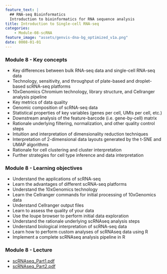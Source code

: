 ```yaml
---
feature_text: |
  ## RNA-seq Bioinformatics
  Introduction to bioinformatics for RNA sequence analysis
title: Introduction to Single-cell RNA-seq
categories:
    - Module-08-scRNA
feature_image: "assets/genvis-dna-bg_optimized_v1a.png"
date: 0008-01-01
---
```


### Module 8 - Key concepts
* Key differences between bulk RNA-seq data and single-cell RNA-seq data
* Technology, sensitivity, and throughput of plate-based and droplet-based scRNA-seq platforms
* 10xGenomics Chromium technology, library structure, and Cellranger analysis pipeline
* Key metrics of data quality
* Genomic composition of scRNA-seq data
* Statistical properties of key variables (genes per cell, UMIs per cell, etc.)
* Downstream analysis of the feature-barcode (i.e. gene-by-cell) matrix
* Rationale underlying filtering, normalization, and other quality control steps
* Intuition and interpretation of dimensionality reduction techniques
* Interpretation of 2-dimensional data layouts generated by the t-SNE and UMAP algorithms
* Rationale for cell clustering and cluster interpretation
* Further strategies for cell type inference and data interpretation

### Module 8 - Learning objectives
* Understand the applications of scRNA-seq
* Learn the advantages of different scRNA-seq platforms
* Understand the 10xGenomics technology
* Learn the Cellranger commands for initial processing of 10xGenomics data
* Understand Cellranger output files
* Learn to assess the quality of your data 
* Use the loupe browser to perform initial data exploration
* Understand the rationale underlying scRNAseq analysis steps
* Understand biological interpretation of scRNA-seq data
* Learn how to perform custom analyses of scRNAseq data using R
* Implement a complete scRNAseq analysis pipeline in R

### Module 8 - Lecture

* [scRNAseq_Part1.pdf](https://github.com/griffithlab/rnabio.org/raw/master/assets/module_8/CBW2020_scRNAseq_1_APetti.pdf)
* [scRNAseq_Part2.pdf](https://github.com/griffithlab/rnabio.org/raw/master/assets/module_8/CBW2020_scRNAseq_2_APetti.pdf)

